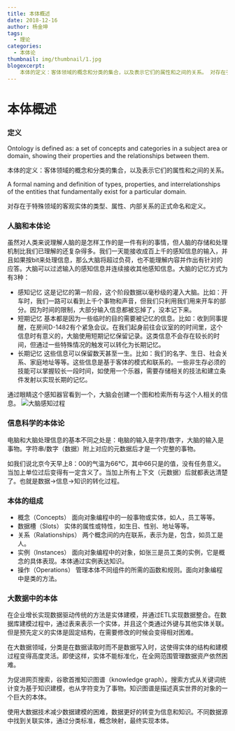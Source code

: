 ```yaml
---
title: 本体概述
date: 2018-12-16
author: 杨金坤
tags:
  - 理论
categories:
  - 本体论
thumbnail: img/thumbnail/1.jpg
blogexcerpt:
    本体的定义：客体领域的概念和分类的集合，以及表示它们的属性和之间的关系。 对存在于特殊领域的客观实体的类型、属性、内部关系的正式命名和定义。
---
```



# 本体概述
### 定义
 Ontology is defined as: a set of concepts and categories in a subject area or domain, showing their properties and the relationships between them.
 
 本体的定义：客体领域的概念和分类的集合，以及表示它们的属性和之间的关系。
 
 A formal naming and definition of types, properties, and interrelationships of the entities that fundamentally exist for a particular domain.
 
 对存在于特殊领域的客观实体的类型、属性、内部关系的正式命名和定义。
 
###  人脑和本体论
虽然对人类来说理解人脑的是怎样工作的是一件有利的事情，但人脑的存储和处理机制比我们已理解的还复杂得多。我们一天能接收成百上千的感知信息的输入，并且如果按bit来处理信息，那么大脑将超过负荷，也不能理解内容并作出有针对的应答。大脑可以过滤输入的感知信息并连续接收其他感知信息。大脑的记忆方式为有3种：
- 感知记忆 
这是记忆的第一阶段，这个阶段数据以毫秒级的灌入大脑。比如：开车时，我们一路可以看到上千个事物和声音，但我们只利用我们用来开车的部分。因为时间的限制，大部分输入信息都被忘掉了，没本记下来。
- 短期记忆
基本都是因为一些临时的目的需要被记忆的信息。比如：收到同事提醒，在房间D-1482有个紧急会议。在我们起身前往会议室的的时间里，这个信息时有意义的，大脑使用短期记忆保留记录。这类信息不会存在较长的时间，但通过一些特殊情况的触发可以转化为长期记忆。
- 长期记忆
这些信息可以保留数天甚至一生。比如：我们的名字、生日、社会关系、家庭地址等等。这些信息是基于客体的模式和联系的。一些非生存必须的技能可以掌握较长一段时间，如使用一个乐器，需要存储相关的技法和建立条件发射以实现长期的记忆。

通过眼睛这个感知器官看到一个，大脑会创建一个图和检索所有与这个人相关的信息。
![大脑感知过程](https://note.youdao.com/yws/api/personal/file/CEF54AA84C904E47BE410675CA9AC601?method=download&shareKey=8cccbb5e899dc58f7d4c4016f5a3be2d)

### 信息科学的本体论
电脑和大脑处理信息的基本不同之处是：电脑的输入是字符/数字，大脑的输入是事物。字符串/数字（数据）附上对应的元数据后才是一个完整的事物。

如我们说北京今天早上8：00的气温为66℃，其中66只是的值，没有任务意义。当加上单位过后变得有一定含义了。当加上所有上下文（元数据）后就都表达清楚了。也就是数据->信息->知识的转化过程。

### 本体的组成

- 概念（Concepts）
面向对象编程中的一般事物或实体，如人，员工等等。
- 数据槽（Slots）
实体的属性或特性，如生日、性别、地址等等。
- 关系（Ralationships）
两个概念间的内在联系，表示为是，包含，如员工是人。
- 实例（Instances）
面向对象编程中的对象，如张三是员工类的实例，它是概念的具体表现。本体通过实例表达知识。
- 操作（Operations）
管理本体不同组件的所需的函数和规则。面向对象编程中是类的方法。

### 大数据中的本体
在企业增长实现数据驱动传统的方法是实体建模，并通过ETL实现数据整合。在数据库建模过程中，通过表来表示一个实体，并且这个类通过外键与其他实体关联。但是预先定义的实体是固定结构，在需要修改的时候会变得相对困难。

在大数据领域，分类是在数据读取时而不是数据写入时，这使得实体的结构和建模过程变得高度灵活。即使这样，实体不能标准化，在全网范围管理数据资产依然困难。

为促进网页搜索，谷歌首推知识图谱（knowledge graph）。搜索方式从关键词统计变为基于知识建模，也从字符变为了事物。知识图谱是描述真实世界的对象的一个巨大的本体。

使用大数据技术减少数据建模的困难，数据更好的转变为信息和知识。不同数据源中找到关联实体，通过分类标准，概念映射，最终实现本体。